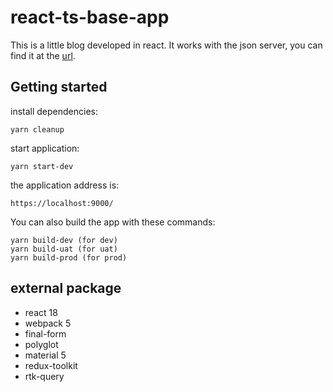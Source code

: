 # react-ts-base-app

This is a little blog developed in react. It works with the json server, you can find it at the [url](https://github.com/ChristianMar/simple-fake-server).

## Getting started

install dependencies:

```
yarn cleanup
```

start application:

```
yarn start-dev
```

the application address is:

```
https://localhost:9000/
```

You can also build the app with these commands:

```
yarn build-dev (for dev)
yarn build-uat (for uat)
yarn build-prod (for prod)
```

## external package

- react 18
- webpack 5
- final-form
- polyglot
- material 5
- redux-toolkit
- rtk-query
